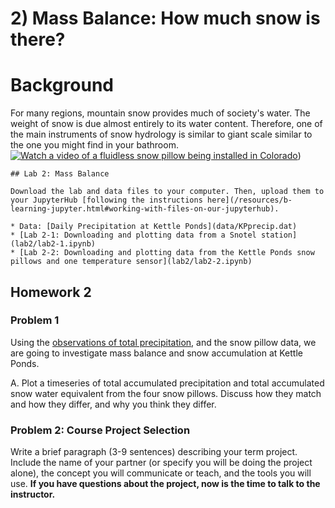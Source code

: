 # 2) Mass Balance:  How much snow is there?

# Background

For many regions, mountain snow provides much of society's water.  The weight of snow is due almost entirely to its water content.  Therefore, one of the main instruments of snow hydrology is similar to giant scale similar to the one you might find in your bathroom.  
[![Watch a video of a fluidless snow pillow being installed in Colorado](https://img.youtube.com/vi/aK1_gYcgT9w/0.jpg)](https://www.youtube.com/watch?v=aK1_gYcgT9w))


```note
## Lab 2: Mass Balance

Download the lab and data files to your computer. Then, upload them to your JupyterHub [following the instructions here](/resources/b-learning-jupyter.html#working-with-files-on-our-jupyterhub).

* Data: [Daily Precipitation at Kettle Ponds](data/KPprecip.dat) 
* [Lab 2-1: Downloading and plotting data from a Snotel station](lab2/lab2-1.ipynb)
* [Lab 2-2: Downloading and plotting data from the Kettle Ponds snow pillows and one temperature sensor](lab2/lab2-2.ipynb)

```



## Homework 2

### Problem 1

Using the [observations of total precipitation](data/KPprecip.dat), and the snow pillow data, we are going to investigate mass balance and snow accumulation at Kettle Ponds.

A. Plot a timeseries of total accumulated precipitation and total accumulated snow water equivalent from the four snow pillows.  Discuss how they match and how they differ, and why you think they differ.


### Problem 2: Course Project Selection

Write a brief paragraph (3-9 sentences) describing your term project. Include the name of your partner (or specify you will be doing the project alone), the concept you will communicate or teach, and the tools you will use. **If you have questions about the project, now is the time to talk to the instructor.**

